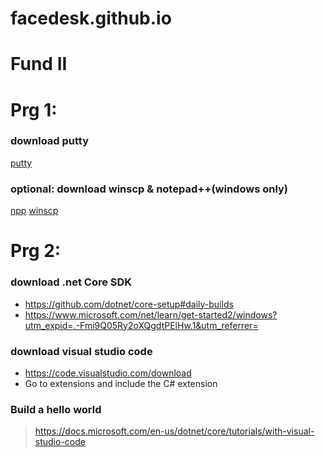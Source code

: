 # facedesk.github.io

# Fund II


# Prg 1:
### download putty
[putty](https://github.com/facedesk/facedesk.github.io/blob/master/putty.exe)

### optional: download winscp & notepad++(windows only)
[npp](https://github.com/facedesk/facedesk.github.io/blob/master/npp.zip)
[winscp](https://github.com/facedesk/facedesk.github.io/blob/master/WinSCP.exe)


# Prg 2:
### download .net Core SDK
- https://github.com/dotnet/core-setup#daily-builds
- https://www.microsoft.com/net/learn/get-started2/windows?utm_expid=.-Fmi9Q05Ry2oXQgdtPElHw.1&utm_referrer=


### download visual studio code
- https://code.visualstudio.com/download
- Go to extensions and include the C# extension

### Build a hello world
> https://docs.microsoft.com/en-us/dotnet/core/tutorials/with-visual-studio-code
